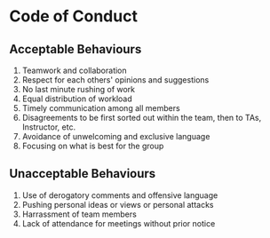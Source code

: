 # Code of Conduct
## Acceptable Behaviours
1. Teamwork and collaboration
2. Respect for each others' opinions and suggestions
3. No last minute rushing of work
4. Equal distribution of workload
5. Timely communication among all members
6. Disagreements to be first sorted out within the team, then to TAs, Instructor, etc.
7. Avoidance of unwelcoming and exclusive language
8. Focusing on what is best for the group

## Unacceptable Behaviours
1. Use of derogatory comments and offensive language
2. Pushing personal ideas or views or personal attacks
3. Harrassment of team members
4. Lack of attendance for meetings without prior notice
